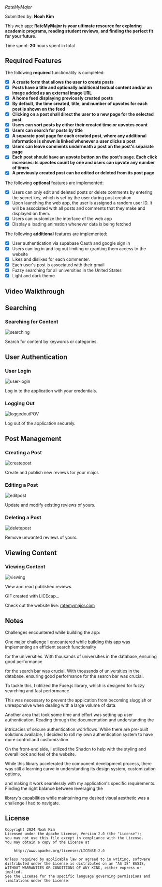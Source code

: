 _RateMyMajor_

Submitted by: **Noah Kim**

This web app: **RateMyMajor is your ultimate resource for exploring academic programs, reading student reviews, and finding the perfect fit for your future.**

Time spent: **20** hours spent in total

## Required Features

The following **required** functionality is completed:

- [x] **A create form that allows the user to create posts**
- [x] **Posts have a title and optionally additional textual content and/or an image added as an external image URL**
- [x] **A home feed displaying previously created posts**
- [x] **By default, the time created, title, and number of upvotes for each post is shown on the feed**
- [x] **Clicking on a post shall direct the user to a new page for the selected post**
- [x] **Users can sort posts by either their created time or upvotes count**
- [x] **Users can search for posts by title**
- [x] **A separate post page for each created post, where any additional information is shown is linked whenever a user clicks a post**
- [x] **Users can leave comments underneath a post on the post's separate page**
- [x] **Each post should have an upvote button on the post's page. Each click increases its upvotes count by one and users can upvote any number of times**
- [x] **A previously created post can be edited or deleted from its post page**

The following **optional** features are implemented:

- [x] Users can only edit and deleted posts or delete comments by entering the secret key, which is set by the user during post creation
- [x] Upon launching the web app, the user is assigned a random user ID. It will be associated with all posts and comments that they make and displayed on them.
- [x] Users can customize the interface of the web app
- [x] Display a loading animation whenever data is being fetched

The following **additional** features are implemented:

- [x] User authentication via supabase Oauth and google sign in
- [x] Users can log in and log out limiting or granting them access to the website
- [x] Likes and dislikes for each commenter.
- [x] Each user's post is associated with their gmail
- [x] Fuzzy searching for all universities in the United States
- [x] Light and dark theme

## Video Walkthrough


## Searching

### Searching for Content

![searching](https://github.com/boatnoah/ratemymajor/assets/112355104/1dbc4eb6-5f58-4c97-8865-92b19883b532)

Search for content by keywords or categories.

## User Authentication

### User Login

![user-login](https://github.com/boatnoah/ratemymajor/assets/112355104/c5195f86-08ae-472a-a412-34dfdd62cf46)

Log in to the application with your credentials.

### Logging Out

![loggedoutPOV](https://github.com/boatnoah/ratemymajor/assets/112355104/7acac6e5-2d59-43eb-ac93-eedb3ef4d432)

Log out of the application securely.

## Post Management

### Creating a Post

![createpost](https://github.com/boatnoah/ratemymajor/assets/112355104/ed43c595-b64c-44e9-85b0-88efa08a9e1a)


Create and publish new reviews for your major.

### Editing a Post

![editpost](https://github.com/boatnoah/ratemymajor/assets/112355104/09c711e2-a241-4b55-8b6f-5bfc04a6966e)


Update and modify existing reviews of yours.

### Deleting a Post

![deletepost](https://github.com/boatnoah/ratemymajor/assets/112355104/6f41a8be-a747-426b-b340-34f8627d6a59)

Remove unwanted reviews of yours.

## Viewing Content

### Viewing Content

![viewing](https://github.com/boatnoah/ratemymajor/assets/112355104/2e56c9a7-20f7-45e5-a347-465c4b434a53)

View and read published reviews.


GIF created with LICEcap...

Check out the website live: [ratemymajor.com](https://main--ratemymajor.netlify.app/)

## Notes

Challenges encountered while building the app:

One major challenge I encountered while building this app was implementing an efficient search functionality

for the universities. With thousands of universities in the database, ensuring good performance

for the search bar was crucial. With thousands of universities in the database, ensuring good performance for the search bar was crucial.

To tackle this, I utilized the Fuse.js library, which is designed for fuzzy searching and fast performance.

This was necessary to prevent the application from becoming sluggish or unresponsive when dealing with a large volume of data.

Another area that took some time and effort was setting up user authentication. Reading through the documentation and understanding the

intricacies of secure authentication workflows. While there are pre-built solutions available, I decided to roll my own authentication system to have more control and customization.

On the front-end side, I utilized the Shadcn to help with the styling and overall look and feel of the website.

While this library accelerated the component development process, there was still a learning curve in understanding its design system, customization options,

and making it work seamlessly with my application's specific requirements. Finding the right balance between leveraging the

library's capabilities while maintaining my desired visual aesthetic was a challenge I had to navigate.

## License

    Copyright 2024 Noah Kim
    Licensed under the Apache License, Version 2.0 (the "License");
    you may not use this file except in compliance with the License.
    You may obtain a copy of the License at

        http://www.apache.org/licenses/LICENSE-2.0

    Unless required by applicable law or agreed to in writing, software
    distributed under the License is distributed on an "AS IS" BASIS,
    WITHOUT WARRANTIES OR CONDITIONS OF ANY KIND, either express or implied.
    See the License for the specific language governing permissions and
    limitations under the License.

